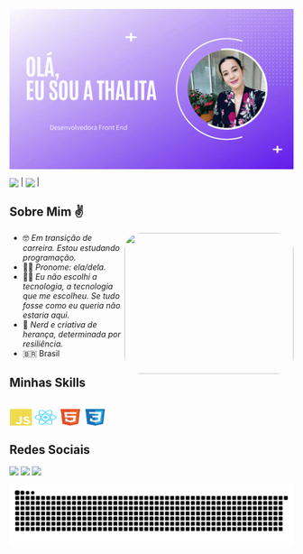 <div>
<p align="center">
  <a href="#">
    <img align="center" width="700" src="Laranja e Branco Divertido Apresentação Animada sobre Namoro (2).gif" />
  </a>
 </div>
 

 <a href="https://github.com/thalitacesar/github-readme-stats"><img align="center" src="https://github-readme-stats.vercel.app/api?username=thalitacesar&show_icons=true&include_all_commits=true&theme=buefy&hide_border=true" /></a> | <a href="https://github.com/thalitacesar/github-readme-stats"><img align="center" src="https://github-readme-stats.vercel.app/api/top-langs/?username=thalitacesar&layout=compact&theme=buefy&hide_border=true" /></a> |

 
  ## Sobre Mim ✌
<div style="display: inline_block"  >
<img align="right" width="300" height="250" style="border-radius:30px;" src="https://c.tenor.com/KThP19wcsrQAAAAC/monica-turmadamonica.gif" />
  </div>
 
* 🤓 *Em transição de carreira. Estou estudando programação.*
* 👩‍💻 *Pronome: ela/dela.*
* 👨‍🎓 *Eu não escolhi a tecnologia, a tecnologia que me escolheu. Se tudo fosse como eu queria não estaria aqui.*
* 🧐 *Nerd e criativa de herança, determinada por resiliência.*
* 🇧🇷 Brasil


 
## Minhas Skills 
 
<div style="display: inline_block"><br>
  <img align="center" alt="Rafa-Js" height="30" width="40" src="https://raw.githubusercontent.com/devicons/devicon/master/icons/javascript/javascript-plain.svg">
  <img align="center" alt="Rafa-React" height="30" width="40" src="https://raw.githubusercontent.com/devicons/devicon/master/icons/react/react-original.svg">
  <img align="center" alt="Rafa-HTML" height="30" width="40" src="https://raw.githubusercontent.com/devicons/devicon/master/icons/html5/html5-original.svg">
  <img align="center" alt="Rafa-CSS" height="30" width="40" src="https://raw.githubusercontent.com/devicons/devicon/master/icons/css3/css3-original.svg">

</div>

## Redes Sociais

<div> 

  <a href="https://www.instagram.com/asthalitices/" target="_blank"><img src="https://img.shields.io/badge/-Instagram-%23E4405F?style=for-the-badge&logo=instagram&logoColor=white" target="_blank"></a>
  <a href = "mailto:thalita.walleska@gmail.com"><img src="https://img.shields.io/badge/-Gmail-%23333?style=for-the-badge&logo=gmail&logoColor=white" target="_blank"></a>
  <a href="https://www.linkedin.com/in/thalitac%C3%A9sar/" target="_blank"><img src="https://img.shields.io/badge/-LinkedIn-%230077B5?style=for-the-badge&logo=linkedin&logoColor=white" target="_blank"></a> 
 
 
</div>

   ![Snake animation](https://github.com/ThalitaCesar/ThalitaCesar/blob/output/github-contribution-grid-snake.svg)
  

